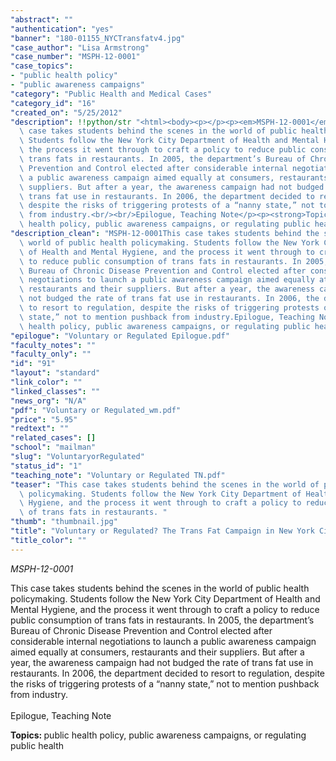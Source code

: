 ```yaml
---
"abstract": ""
"authentication": "yes"
"banner": "180-01155_NYCTransfatv4.jpg"
"case_author": "Lisa Armstrong"
"case_number": "MSPH-12-0001"
"case_topics":
- "public health policy"
- "public awareness campaigns"
"category": "Public Health and Medical Cases"
"category_id": "16"
"created_on": "5/25/2012"
"description": !!python/str "<html><body><p></p><p><em>MSPH-12-0001</em></p><p>This\
  \ case takes students behind the scenes in the world of public health policymaking.\
  \ Students follow the New York City Department of Health and Mental Hygiene, and\
  \ the process it went through to craft a policy to reduce public consumption of\
  \ trans fats in restaurants. In 2005, the department’s Bureau of Chronic Disease\
  \ Prevention and Control elected after considerable internal negotiations to launch\
  \ a public awareness campaign aimed equally at consumers, restaurants and their\
  \ suppliers. But after a year, the awareness campaign had not budged the rate of\
  \ trans fat use in restaurants. In 2006, the department decided to resort to regulation,\
  \ despite the risks of triggering protests of a “nanny state,” not to mention pushback\
  \ from industry.<br/><br/>Epilogue, Teaching Note</p><p><strong>Topics: </strong>public\
  \ health policy, public awareness campaigns, or regulating public health</p></body></html>"
"description_clean": "MSPH-12-0001This case takes students behind the scenes in the\
  \ world of public health policymaking. Students follow the New York City Department\
  \ of Health and Mental Hygiene, and the process it went through to craft a policy\
  \ to reduce public consumption of trans fats in restaurants. In 2005, the department’s\
  \ Bureau of Chronic Disease Prevention and Control elected after considerable internal\
  \ negotiations to launch a public awareness campaign aimed equally at consumers,\
  \ restaurants and their suppliers. But after a year, the awareness campaign had\
  \ not budged the rate of trans fat use in restaurants. In 2006, the department decided\
  \ to resort to regulation, despite the risks of triggering protests of a “nanny\
  \ state,” not to mention pushback from industry.Epilogue, Teaching NoteTopics: public\
  \ health policy, public awareness campaigns, or regulating public health"
"epilogue": "Voluntary or Regulated Epilogue.pdf"
"faculty_notes": ""
"faculty_only": ""
"id": "91"
"layout": "standard"
"link_color": ""
"linked_classes": ""
"news_org": "N/A"
"pdf": "Voluntary or Regulated_wm.pdf"
"price": "5.95"
"redtext": ""
"related_cases": []
"school": "mailman"
"slug": "VoluntaryorRegulated"
"status_id": "1"
"teaching_note": "Voluntary or Regulated TN.pdf"
"teaser": "This case takes students behind the scenes in the world of public health\
  \ policymaking. Students follow the New York City Department of Health and Mental\
  \ Hygiene, and the process it went through to craft a policy to reduce public consumption\
  \ of trans fats in restaurants. "
"thumb": "thumbnail.jpg"
"title": "Voluntary or Regulated? The Trans Fat Campaign in New York City"
"title_color": ""
---
```

<html><body><p></p><p><em>MSPH-12-0001</em></p><p>This case takes students behind the scenes in the world of public health policymaking. Students follow the New York City Department of Health and Mental Hygiene, and the process it went through to craft a policy to reduce public consumption of trans fats in restaurants. In 2005, the department’s Bureau of Chronic Disease Prevention and Control elected after considerable internal negotiations to launch a public awareness campaign aimed equally at consumers, restaurants and their suppliers. But after a year, the awareness campaign had not budged the rate of trans fat use in restaurants. In 2006, the department decided to resort to regulation, despite the risks of triggering protests of a “nanny state,” not to mention pushback from industry.<br/><br/>Epilogue, Teaching Note</p><p><strong>Topics: </strong>public health policy, public awareness campaigns, or regulating public health</p></body></html>
